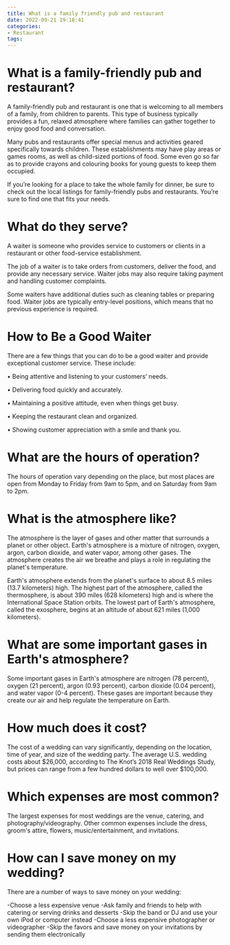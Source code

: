 ```yaml
---
title: What is a family friendly pub and restaurant
date: 2022-09-21 19:18:41
categories:
- Restaurant
tags:
---
```



#  What is a family-friendly pub and restaurant?

A family-friendly pub and restaurant is one that is welcoming to all members of a family, from children to parents. This type of business typically provides a fun, relaxed atmosphere where families can gather together to enjoy good food and conversation.

Many pubs and restaurants offer special menus and activities geared specifically towards children. These establishments may have play areas or games rooms, as well as child-sized portions of food. Some even go so far as to provide crayons and colouring books for young guests to keep them occupied.

If you’re looking for a place to take the whole family for dinner, be sure to check out the local listings for family-friendly pubs and restaurants. You’re sure to find one that fits your needs.

#  What do they serve?

A waiter is someone who provides service to customers or clients in a restaurant or other food-service establishment.

The job of a waiter is to take orders from customers, deliver the food, and provide any necessary service. Waiter jobs may also require taking payment and handling customer complaints.

Some waiters have additional duties such as cleaning tables or preparing food. Waiter jobs are typically entry-level positions, which means that no previous experience is required.

# How to Be a Good Waiter

There are a few things that you can do to be a good waiter and provide exceptional customer service. These include:

• Being attentive and listening to your customers’ needs.

• Delivering food quickly and accurately.

• Maintaining a positive attitude, even when things get busy.

• Keeping the restaurant clean and organized.

• Showing customer appreciation with a smile and thank you.

#  What are the hours of operation?

The hours of operation vary depending on the place, but most places are open from Monday to Friday from 9am to 5pm, and on Saturday from 9am to 2pm.

#  What is the atmosphere like?

The atmosphere is the layer of gases and other matter that surrounds a planet or other object. Earth's atmosphere is a mixture of nitrogen, oxygen, argon, carbon dioxide, and water vapor, among other gases. The atmosphere creates the air we breathe and plays a role in regulating the planet's temperature.

Earth's atmosphere extends from the planet's surface to about 8.5 miles (13.7 kilometers) high. The highest part of the atmosphere, called the thermosphere, is about 390 miles (628 kilometers) high and is where the International Space Station orbits. The lowest part of Earth's atmosphere, called the exosphere, begins at an altitude of about 621 miles (1,000 kilometers).

# What are some important gases in Earth's atmosphere?

Some important gases in Earth's atmosphere are nitrogen (78 percent), oxygen (21 percent), argon (0.93 percent), carbon dioxide (0.04 percent), and water vapor (0-4 percent). These gases are important because they create our air and help regulate the temperature on Earth.

#  How much does it cost?

The cost of a wedding can vary significantly, depending on the location, time of year, and size of the wedding party. The average U.S. wedding costs about $26,000, according to The Knot’s 2018 Real Weddings Study, but prices can range from a few hundred dollars to well over $100,000.

# Which expenses are most common?

The largest expenses for most weddings are the venue, catering, and photography/videography. Other common expenses include the dress, groom's attire, flowers, music/entertainment, and invitations.

# How can I save money on my wedding?

There are a number of ways to save money on your wedding:

-Choose a less expensive venue
-Ask family and friends to help with catering or serving drinks and desserts
-Skip the band or DJ and use your own iPod or computer instead
-Choose a less expensive photographer or videographer
-Skip the favors and save money on your invitations by sending them electronically